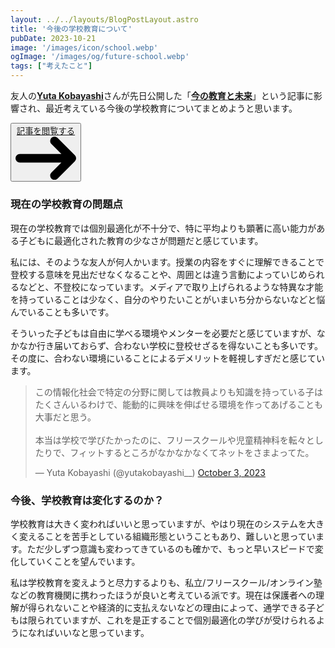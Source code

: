 ```yaml
---
layout: ../../layouts/BlogPostLayout.astro
title: '今後の学校教育について'
pubDate: 2023-10-21
image: '/images/icon/school.webp'
ogImage: '/images/og/future-school.webp'
tags: ["考えたこと"]
---
```


友人の[**Yuta Kobayashi**](https://yutakobayashi.dev/)さんが先日公開した「[**今の教育と未来**](https://yutakobayashi.dev/blog/learning-over-education)」という記事に影響され、最近考えている今後の学校教育についてまとめようと思います。

<div class="flex justify-center mt-4">
    <button type="button" class="text-gray-900 bg-white border border-gray-200 hover:bg-gray-100 hover:text-gray-900 focus:z-10 focus:ring-4 focus:ring-gray-200 dark:focus:ring-gray-700 dark:bg-gray-800 dark:text-gray-200 dark:border-gray-600 dark:hover:text-white dark:hover:bg-gray-700 font-bold rounded-lg text-sm px-5 py-2.5 text-center inline-flex items-center dark:bg-blue-600 dark:hover:bg-blue-700 dark:focus:ring-blue-800">
        <a href="https://yutakobayashi.dev/blog/learning-over-education">記事を閲覧する</a>
        <svg class="w-3.5 h-3.5 ml-2" aria-hidden="true" xmlns="http://www.w3.org/2000/svg" fill="none" viewBox="0 0 14 10">
            <path stroke="currentColor" stroke-linecap="round" stroke-linejoin="round" stroke-width="2" d="M1 5h12m0 0L9 1m4 4L9 9"/>
        </svg>
    </button>
</div>    

### 現在の学校教育の問題点

現在の学校教育では個別最適化が不十分で、特に平均よりも顕著に高い能力がある子どもに最適化された教育の少なさが問題だと感じています。

私には、そのような友人が何人かいます。授業の内容をすぐに理解できることで登校する意味を見出だせなくなることや、周囲とは違う言動によっていじめられるなどと、不登校になっています。メディアで取り上げられるような特異な才能を持っていることは少なく、自分のやりたいことがいまいち分からないなどと悩んでいることも多いです。

そういった子どもは自由に学べる環境やメンターを必要だと感じていますが、なかなか行き届いておらず、合わない学校に登校せざるを得ないことも多いです。その度に、合わない環境にいることによるデメリットを軽視しすぎだと感じています。

<blockquote class="twitter-tweet"><p lang="ja" dir="ltr">この情報化社会で特定の分野に関しては教員よりも知識を持っている子はたくさんいるわけで、能動的に興味を伸ばせる環境を作ってあげることも大事だと思う。<br><br>本当は学校で学びたかったのに、フリースクールや児童精神科を転々としたりで、フィットするところがなかなかなくてネットをさまよってた。</p>&mdash; Yuta Kobayashi (@yutakobayashi__) <a href="https://twitter.com/yutakobayashi__/status/1709317064115327084?ref_src=twsrc%5Etfw">October 3, 2023</a></blockquote> <script async src="https://platform.twitter.com/widgets.js" charset="utf-8"></script>

### 今後、学校教育は変化するのか？

学校教育は大きく変わればいいと思っていますが、やはり現在のシステムを大きく変えることを苦手としている組織形態ということもあり、難しいと思っています。ただ少しずつ意識も変わってきているのも確かで、もっと早いスピードで変化していくことを望んでいます。

私は学校教育を変えようと尽力するよりも、私立/フリースクール/オンライン塾などの教育機関に携わったほうが良いと考えている派です。現在は保護者への理解が得られないことや経済的に支払えないなどの理由によって、通学できる子どもは限られていますが、これを是正することで個別最適化の学びが受けられるようになればいいなと思っています。
